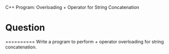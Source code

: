 C++ Program: Overloading + Operator for String Concatenation

# Question
==========
Write a program to perform + operator overloading for string concatenation.

